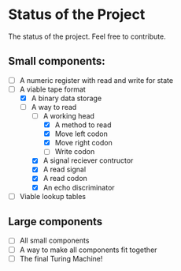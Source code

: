 # Status of the Project

The status of the project. Feel free to contribute.

## Small components:
 - [ ] A numeric register with read and write for state
 - [ ] A viable tape format
   - [x] A binary data storage
   - [ ] A way to read
     - [ ] A working head
       - [x] A method to read
       - [x] Move left codon
       - [x] Move right codon
       - [ ] Write codon
     - [x] A signal reciever contructor
     - [x] A read signal
     - [x] A read codon
     - [x] An echo discriminator
 - [ ] Viable lookup tables

## Large components
 - [ ] All small components
 - [ ] A way to make all components fit together
 - [ ] The final Turing Machine!

